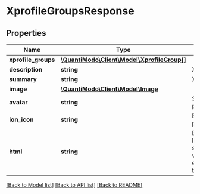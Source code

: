# XprofileGroupsResponse

## Properties
Name | Type | Description | Notes
------------ | ------------- | ------------- | -------------
**xprofile_groups** | [**\QuantiModo\Client\Model\XprofileGroup[]**](XprofileGroup.md) |  | 
**description** | **string** | XprofileGroup | [optional] 
**summary** | **string** | XprofileGroup | [optional] 
**image** | [**\QuantiModo\Client\Model\Image**](Image.md) |  | [optional] 
**avatar** | **string** | Square icon png url | [optional] 
**ion_icon** | **string** | Ex: ion-ios-person | [optional] 
**html** | **string** | Embeddable list of study summaries with explanation at the top | [optional] 

[[Back to Model list]](../README.md#documentation-for-models) [[Back to API list]](../README.md#documentation-for-api-endpoints) [[Back to README]](../README.md)


